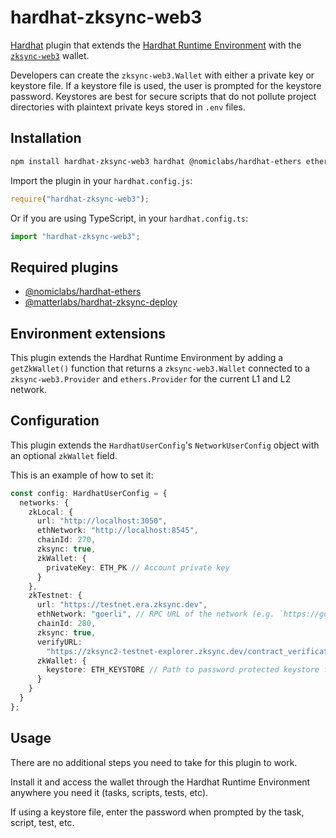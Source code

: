 # hardhat-zksync-web3

[Hardhat](https://hardhat.org/) plugin that extends the [Hardhat Runtime Environment](https://hardhat.org/advanced/hardhat-runtime-environment) with the [`zksync-web3`](https://era.zksync.io/docs/api/js/) wallet.

Developers can create the `zksync-web3.Wallet` with either a private key or keystore file. If a keystore file is used, the user is prompted for the keystore password. Keystores are best for secure scripts that do not pollute project directories with plaintext private keys stored in `.env` files.

## Installation

```bash
npm install hardhat-zksync-web3 hardhat @nomiclabs/hardhat-ethers ethers @matterlabs/hardhat-zksync-deploy zksync-web3
```

Import the plugin in your `hardhat.config.js`:

```js
require("hardhat-zksync-web3");
```

Or if you are using TypeScript, in your `hardhat.config.ts`:

```ts
import "hardhat-zksync-web3";
```

## Required plugins

- [@nomiclabs/hardhat-ethers](https://github.com/NomicFoundation/hardhat/tree/main/packages/hardhat-ethers)
- [@matterlabs/hardhat-zksync-deploy](https://github.com/matter-labs/hardhat-zksync/tree/main/packages/hardhat-zksync-deploy)

## Environment extensions

This plugin extends the Hardhat Runtime Environment by adding a `getZkWallet()` function that returns a `zksync-web3.Wallet` connected to a `zksync-web3.Provider` and `ethers.Provider` for the current L1 and L2 network.

## Configuration

This plugin extends the `HardhatUserConfig`'s `NetworkUserConfig` object with an optional
`zkWallet` field.

This is an example of how to set it:

```ts
const config: HardhatUserConfig = {
  networks: {
    zkLocal: {
      url: "http://localhost:3050",
      ethNetwork: "http://localhost:8545",
      chainId: 270,
      zksync: true,
      zkWallet: {
        privateKey: ETH_PK // Account private key
      }
    },
    zkTestnet: {
      url: "https://testnet.era.zksync.dev",
      ethNetwork: "goerli", // RPC URL of the network (e.g. `https://goerli.infura.io/v3/<API_KEY>`)
      chainId: 280,
      zksync: true,
      verifyURL:
        "https://zksync2-testnet-explorer.zksync.dev/contract_verification", // Verification endpoint
      zkWallet: {
        keystore: ETH_KEYSTORE // Path to password protected keystore file
      }
    }
  }
};
```

## Usage

There are no additional steps you need to take for this plugin to work.

Install it and access the wallet through the Hardhat Runtime Environment anywhere
you need it (tasks, scripts, tests, etc).

If using a keystore file, enter the password when prompted by the task, script, test, etc.
